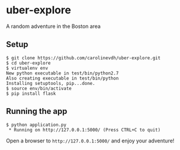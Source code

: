 uber-explore
=========

A random adventure in the Boston area

Setup
----

```
$ git clone https://github.com/carolinevdh/uber-explore.git
$ cd uber-explore
$ virtualenv env
New python executable in test/bin/python2.7
Also creating executable in test/bin/python
Installing setuptools, pip...done.
$ source env/bin/activate
$ pip install flask
```

Running the app
------

```
$ python application.py
 * Running on http://127.0.0.1:5000/ (Press CTRL+C to quit)
```

Open a browser to `http://127.0.0.1:5000/` and enjoy your adventure!